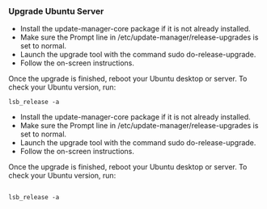 ### Upgrade Ubuntu Server

- Install the update-manager-core package if it is not already installed.
- Make sure the Prompt line in /etc/update-manager/release-upgrades is set to normal.
- Launch the upgrade tool with the command sudo do-release-upgrade.
- Follow the on-screen instructions.

Once the upgrade is finished, reboot your Ubuntu desktop or server. To check your Ubuntu version, run:

```
lsb_release -a
```

- Install the update-manager-core package if it is not already installed.
- Make sure the Prompt line in /etc/update-manager/release-upgrades is set to normal.
- Launch the upgrade tool with the command sudo do-release-upgrade.
- Follow the on-screen instructions.

Once the upgrade is finished, reboot your Ubuntu desktop or server. To check your Ubuntu version, run:
```

lsb_release -a
```
